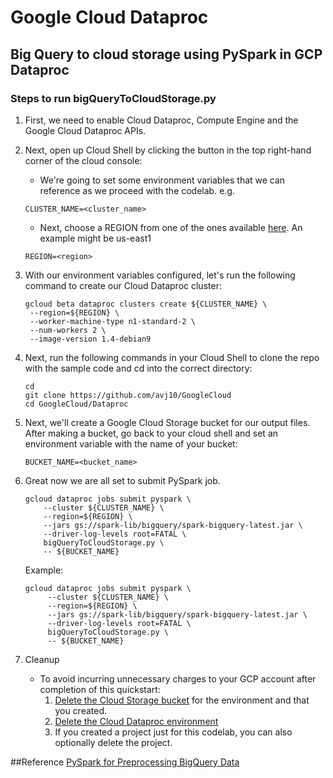 # Google Cloud Dataproc

## Big Query to cloud storage using PySpark in GCP Dataproc

### Steps to run bigQueryToCloudStorage.py

1. First, we need to enable Cloud Dataproc, Compute Engine and the Google Cloud Dataproc APIs.

2. Next, open up Cloud Shell by clicking the button in the top right-hand corner of the cloud console:

    - We're going to set some environment variables that we can reference as we proceed with the codelab. e.g.
    
   ```
   CLUSTER_NAME=<cluster_name>
   ```
   
   - Next, choose a REGION from one of the ones available [here](https://cloud.google.com/compute/docs/regions-zones/). An example might be us-east1
   ```
   REGION=<region>
   ```

3. With our environment variables configured, let's run the following command to create our Cloud Dataproc cluster:
    ```
    gcloud beta dataproc clusters create ${CLUSTER_NAME} \
     --region=${REGION} \
     --worker-machine-type n1-standard-2 \
     --num-workers 2 \
     --image-version 1.4-debian9
    ```
4. Next, run the following commands in your Cloud Shell to clone the repo with the sample code and cd into the correct directory:
    ```
    cd
    git clone https://github.com/avj10/GoogleCloud
    cd GoogleCloud/Dataproc
    ```

5. Next, we'll create a Google Cloud Storage bucket for our output files. After making a bucket, go back to your cloud shell and set an environment variable with the name of your bucket:
   ```
   BUCKET_NAME=<bucket_name>
   ```

6. Great now we are all set to submit PySpark job.
    ````
    gcloud dataproc jobs submit pyspark \
        --cluster ${CLUSTER_NAME} \
        --region=${REGION} \
        --jars gs://spark-lib/bigquery/spark-bigquery-latest.jar \
        --driver-log-levels root=FATAL \
        bigQueryToCloudStorage.py \
        -- ${BUCKET_NAME}
    ````
   Example:
   ````
   gcloud dataproc jobs submit pyspark \
        --cluster ${CLUSTER_NAME} \
        --region=${REGION} \
        --jars gs://spark-lib/bigquery/spark-bigquery-latest.jar \
        --driver-log-levels root=FATAL \
        bigQueryToCloudStorage.py \
        -- ${BUCKET_NAME}
    ````
   
7. Cleanup
    - To avoid incurring unnecessary charges to your GCP account after completion of this quickstart:
        1. [Delete the Cloud Storage bucket](https://cloud.google.com/storage/docs/deleting-buckets) for the environment and that you created.
        2. [Delete the Cloud Dataproc environment](https://cloud.google.com/dataproc/docs/guides/manage-cluster)
        3. If you created a project just for this codelab, you can also optionally delete the project.
    

##Reference
[PySpark for Preprocessing BigQuery Data](https://clmirror.storage.googleapis.com/codelabs/pyspark-bigquery/index.html?index=..%2F..index#0)
